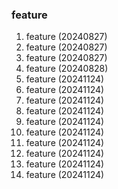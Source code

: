 ### feature

1. feature (20240827)
2. feature (20240827)
3. feature (20240827)
4. feature (20240828)
5. feature (20241124)
6. feature (20241124)
7. feature (20241124)
8. feature (20241124)
9. feature (20241124)
10. feature (20241124)
11. feature (20241124)
12. feature (20241124)
13. feature (20241124)
14. feature (20241124)